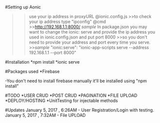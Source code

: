 #Setting up Aonic
  >>use your ip address in proxyURL @ionic.config.js
    >>to check your ip address type "ipconfig" @cmd
    >>http://192.168.1.1:8000/ *sample*
  >>In package.json you may want to change the ionic: serve and provide the ip address you used in ionic.config.json and put port 8000
    >>so you don't need to provide your address and port every time you serve.
      >>*sample* "ionic:serve": "ionic-app-scripts serve --address 192.168.1.1 --port  8000"
  


#Installation
  *npm install
  *ionic serve


#Packages used
  *Firebase


-You don't need to install firebase manually it'll be installed using "npm install"

#TODO
  *USER CRUD
  *POST CRUD
  *PAGINATION
  *FILE UPLOAD
  *DEPLOY/HOSTING
  *UnitTesting for injectable methods


#Updates
  January 5, 2017 , 6:26AM - User Registration/Login with testing.
  January 5, 2017 , 7:32AM - File UPLOAD


